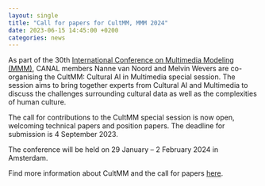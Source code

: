 ```yaml
---
layout: single
title: "Call for papers for CultMM, MMM 2024"
date: 2023-06-15 14:45:00 +0200
categories: news
---
```


As part of the 30th [International Conference on Multimedia Modeling (MMM)](https://mmm2024.org/index.html), CANAL members Nanne van Noord and Melvin Wevers are co-organising the CultMM: Cultural AI in Multimedia special session. The session aims to bring together experts from Cultural AI and Multimedia to discuss the challenges surrounding cultural data as well as the complexities of human culture. 

The call for contributions to the CultMM special session is now open, welcoming technical papers and position papers. The deadline for submission is 4 September 2023.

The conference will be held on 29 January – 2 February 2024 in Amsterdam.

Find more information about CultMM and the call for papers [here](https://mmm2024.org/specialpaper.html#s8).